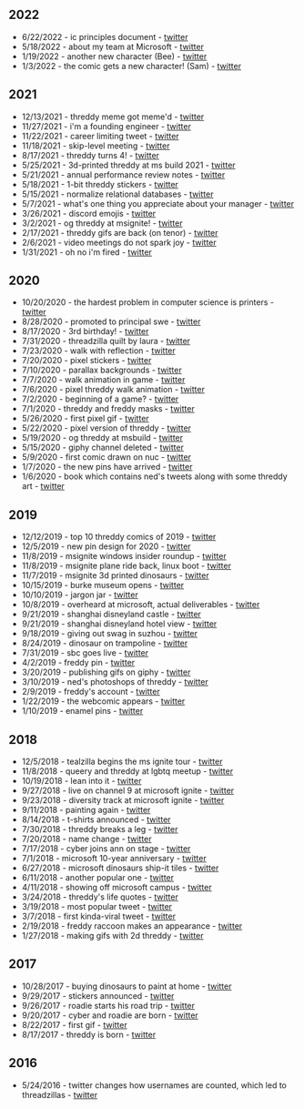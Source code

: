 
## 2022

* 6/22/2022 - ic principles document - [twitter](https://twitter.com/ThreddyRex/status/1539425702042169348)
* 5/18/2022 - about my team at Microsoft - [twitter](https://twitter.com/threddyrex/status/1526648376334249985)
* 1/19/2022 - another new character (Bee) - [twitter](https://twitter.com/threddyrex/status/1483906421548748806)
* 1/3/2022 - the comic gets a new character! (Sam) - [twitter](https://twitter.com/threddyrex/status/1478123383095054336?s=20)

## 2021

* 12/13/2021 - threddy meme got meme'd - [twitter](https://twitter.com/adfskitteh/status/1470515157323300866?s=20)
* 11/27/2021 - i'm a founding engineer - [twitter](https://twitter.com/threddyrex/status/1464713773491494916?s=20)
* 11/22/2021 - career limiting tweet - [twitter](https://twitter.com/threddyrex/status/1462987460116299778?s=20)
* 11/18/2021 - skip-level meeting - [twitter](https://twitter.com/threddyrex/status/1461373260881293312?s=20)
* 8/17/2021 - threddy turns 4! - [twitter](https://twitter.com/threddyrex/status/1427709406888665090?s=20)
* 5/25/2021 - 3d-printed threddy at ms build 2021 - [twitter](https://twitter.com/threddyrex/status/1397326020634578952?s=20)
* 5/21/2021 - annual performance review notes - [twitter](https://twitter.com/threddyrex/status/1395827121398829060?s=20)
* 5/18/2021 - 1-bit threddy stickers - [twitter](https://twitter.com/threddyrex/status/1394758180148707330?s=20)
* 5/15/2021 - normalize relational databases - [twitter](https://twitter.com/threddyrex/status/1393771281917440002?s=20)
* 5/7/2021 - what's one thing you appreciate about your manager - [twitter](https://twitter.com/threddyrex/status/1390745105733087239?s=20)
* 3/26/2021 - discord emojis - [twitter](https://twitter.com/threddyrex/status/1375525074241867778?s=20)
* 3/2/2021 - og threddy at msignite! - [twitter](https://twitter.com/threddyrex/status/1366835419506036737?s=20)
* 2/17/2021 - threddy gifs are back (on tenor) - [twitter](https://twitter.com/threddyrex/status/1362169368948346891?s=20)
* 2/6/2021 - video meetings do not spark joy - [twitter](https://twitter.com/threddyrex/status/1358125395506155520?s=20)
* 1/31/2021 - oh no i'm fired - [twitter](https://twitter.com/threddyrex/status/1355953697453297666?s=20)


## 2020

* 10/20/2020 - the hardest problem in computer science is printers - [twitter](https://twitter.com/threddyrex/status/1318029345248612352?s=20)
* 8/28/2020 - promoted to principal swe - [twitter](https://twitter.com/threddyrex/status/1298728555627466752?s=20)
* 8/17/2020 - 3rd birthday! - [twitter](https://twitter.com/threddyrex/status/1295413039148097536?s=20)
* 7/31/2020 - threadzilla quilt by laura - [twitter](https://twitter.com/aiddya/status/1289325941425164294?s=20)
* 7/23/2020 - walk with reflection - [twitter](https://twitter.com/threddyrex/status/1285460164594679808?s=20)
* 7/20/2020 - pixel stickers - [twitter](https://twitter.com/threddyrex/status/1285262488250888192?s=20)
* 7/10/2020 - parallax backgrounds - [twitter](https://twitter.com/threddyrex/status/1281733427419443200?s=20)
* 7/7/2020 - walk animation in game - [twitter](https://twitter.com/threddyrex/status/1280643934192975875?s=20)
* 7/6/2020 - pixel threddy walk animation - [twitter](https://twitter.com/threddyrex/status/1279816716957016068?s=20)
* 7/2/2020 - beginning of a game? - [twitter](https://twitter.com/threddyrex/status/1278827505110020096?s=20)
* 7/1/2020 - threddy and freddy masks - [twitter](https://twitter.com/threddyrex/status/1278449768478490627?s=20)
* 5/26/2020 - first pixel gif - [twitter](https://twitter.com/threddyrex/status/1265386900644220928?s=20)
* 5/22/2020 - pixel version of threddy - [twitter](https://twitter.com/threddyrex/status/1263987465808838657?s=20)
* 5/19/2020 - og threddy at msbuild - [twitter](https://twitter.com/threddyrex/status/1262802984485842947?s=20)
* 5/15/2020 - giphy channel deleted - [twitter](https://twitter.com/threddyrex/status/1261383779014197249?s=20)
* 5/9/2020 - first comic drawn on nuc - [twitter](https://twitter.com/threddyrex/status/1259347514932617216?s=20)
* 1/7/2020 - the new pins have arrived - [twitter](https://twitter.com/threddyrex/status/1214640565247070210?s=20)
* 1/6/2020 - book which contains ned's tweets along with some threddy art - [twitter](https://twitter.com/threddyrex/status/1214411177217773568?s=20)



## 2019


* 12/12/2019 - top 10 threddy comics of 2019 - [twitter](https://twitter.com/threddyrex/status/1205214675597549568?s=20)
* 12/5/2019 - new pin design for 2020 - [twitter](https://twitter.com/threddyrex/status/1202736045319577601?s=20)
* 11/8/2019 - msignite windows insider roundup - [twitter](https://twitter.com/windowsinsider/status/1192922371637645312?s=20)
* 11/8/2019 - msignite plane ride back, linux boot - [twitter](https://twitter.com/threddyrex/status/1192939583970926592?s=20)
* 11/7/2019 - msignite 3d printed dinosaurs - [twitter](https://twitter.com/threddyrex/status/1192451595814002688?s=20)
* 10/15/2019 - burke museum opens - [twitter](https://twitter.com/threddyrex/status/1184214507851112448?s=20)
* 10/10/2019 - jargon jar - [twitter](https://twitter.com/threddyrex/status/1182461643554377729?s=20)
* 10/8/2019 - overheard at microsoft, actual deliverables - [twitter](https://twitter.com/threddyrex/status/1181696294147854336)
* 9/21/2019 - shanghai disneyland castle - [twitter](https://twitter.com/freddyraccoon/status/1175652842821931009?s=20)
* 9/21/2019 - shanghai disneyland hotel view - [twitter](https://twitter.com/freddyraccoon/status/1175608929100808192?s=20)
* 9/18/2019 - giving out swag in suzhou - [twitter](https://twitter.com/freddyraccoon/status/1174565469480599552?s=20)
* 8/24/2019 - dinosaur on trampoline - [twitter](https://twitter.com/threddyrex/status/1165396068852322304)
* 7/31/2019 - sbc goes live - [twitter](https://twitter.com/threddyrex/status/1156641336952442880?s=20)
* 4/2/2019 - freddy pin - [twitter](https://twitter.com/threddyrex/status/1113138820243832834)
* 3/20/2019 - publishing gifs on giphy - [twitter](https://twitter.com/threddyrex/status/1108379685958746112)
* 3/10/2019 - ned's photoshops of threddy - [twitter](https://twitter.com/i/events/972534963760332801?s=13)
* 2/9/2019 - freddy's account - [twitter](https://twitter.com/freddyraccoon/status/1094461238665342977)
* 1/22/2019 - the webcomic appears - [twitter](https://twitter.com/threddyrex/status/1087782553413595137)
* 1/10/2019 - enamel pins - [twitter](https://twitter.com/threddyrex/status/1083555160352219138)



## 2018


* 12/5/2018 - tealzilla begins the ms ignite tour - [twitter](https://twitter.com/tealzilla/status/1070576653611528192)
* 11/8/2018 - queery and threddy at lgbtq meetup - [twitter](https://twitter.com/queerytsqlrex/status/1060745492869476352)
* 10/19/2018 - lean into it - [twitter](https://twitter.com/threddyrex/status/1053419260356157440)
* 9/27/2018 - live on channel 9 at microsoft ignite - [twitter](https://twitter.com/threddyrex/status/1045343940549914624)
* 9/23/2018 - diversity track at microsoft ignite - [twitter](https://twitter.com/soniacuff/status/1043932182472007680)
* 9/11/2018 - painting again - [twitter](https://twitter.com/threddyrex/status/1039588959435685888)
* 8/14/2018 - t-shirts announced - [twitter](https://twitter.com/threddyrex/status/1029473233219678208)
* 7/30/2018 - threddy breaks a leg - [twitter](https://twitter.com/threddyrex/status/1024041909130412032)
* 7/20/2018 - name change - [twitter](https://twitter.com/threddyrex/status/1020143349561344000)
* 7/17/2018 - cyber joins ann on stage - [twitter](https://twitter.com/nerdpyle/status/1019326807898664960)
* 7/1/2018 - microsoft 10-year anniversary - [twitter](https://twitter.com/threddyrex/status/1013460490734002178)
* 6/27/2018 - microsoft dinosaurs ship-it tiles - [twitter](https://twitter.com/threddyrex/status/1012144458337406976)
* 6/11/2018 - another popular one - [twitter](https://twitter.com/threddyrex/status/1006300933813223424)
* 4/11/2018 - showing off microsoft campus - [twitter](https://twitter.com/threddyrex/status/984116416998588416)
* 3/24/2018 - threddy's life quotes - [twitter](https://twitter.com/threddyrex/status/977649351756365824)
* 3/19/2018 - most popular tweet - [twitter](https://twitter.com/threddyrex/status/975865543356923904)
* 3/7/2018 - first kinda-viral tweet - [twitter](https://twitter.com/threddyrex/status/971262411188645888)
* 2/19/2018 - freddy raccoon makes an appearance - [twitter](https://twitter.com/threddyrex/status/965620244457779201)
* 1/27/2018 - making gifs with 2d threddy - [twitter](https://twitter.com/threddyrex/status/957353765899653120)


## 2017

* 10/28/2017 - buying dinosaurs to paint at home - [twitter](https://twitter.com/threddyrex/status/924403798126108672)
* 9/29/2017 - stickers announced - [twitter](https://twitter.com/threddyrex/status/913895196227624960)
* 9/26/2017 - roadie starts his road trip - [twitter](https://twitter.com/carmencrincoli/status/912679199000772609)
* 9/20/2017 - cyber and roadie are born - [twitter](https://twitter.com/threddyrex/status/910552150584918016)
* 8/22/2017 - first gif - [twitter](https://twitter.com/threddyrex/status/899806996769067008)
* 8/17/2017 - threddy is born - [twitter](https://twitter.com/threddyrex/status/898653723282558976)



## 2016

* 5/24/2016 - twitter changes how usernames are counted, which led to threadzillas - [twitter](https://twitter.com/twitter/status/735108260718469121)
